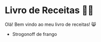 # Livro de Receitas :man_cook:

Olá! Bem vindo ao meu livro de receitas! :smile_cat:

* Strogonoff de frango


